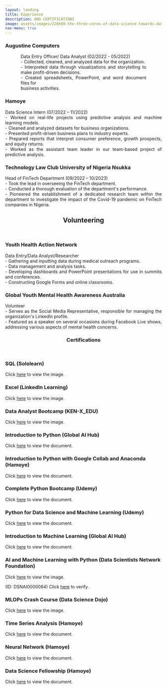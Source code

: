```yaml
---
layout: landing
title: Experience
description: AND CERTIFICATIONS
image: assets/images/228650-the-three-cores-of-data-science-towards-data-sciencecopy.png
nav-menu: true
---
```


<!-- Main -->
<div id="main" class="alt">
<!-- One -->
<section id="one">
    <div class="row">
        <div class="6u 12u$(small)">
            <h3>Augustine Computers</h3>
            <p style="text-align: justify; margin-left: 50px; margin-right: 50px;">
                Data Entry Officer/ Data Analyst (02/2022 - 05/2022)<br>
                - Collected, cleaned, and analyzed data for the organization.<br>
                - Interpreted data through visualizations and storytelling to make profit-driven decisions.<br>
                - Created spreadsheets, PowerPoint, and word document files for<br> business activities.
            </p>
        </div>
        <div class="6u$ 12u$(small)">
            <h3>Hamoye</h3>
            <p style="text-align: justify;">
                Data Science Intern (07/2022 – 11/2022)<br>
                - Worked on real-life projects using predictive analysis and machine learning models.<br>
                - Cleaned and analyzed datasets for business organizations.<br>
                - Presented profit-driven business plans to industry experts.<br>
                - Prepared reports that interpret consumer preference, growth prospects, and equity returns.<br>
                - Worked as the assistant team leader in our team-based project of predictive analysis.
            </p>
        </div>
        <div class="6u$ 12u$(small)">
            <h3>Technology Law Club University of Nigeria Nsukka</h3>
            <p style="text-align: justify;">
                Head of FinTech Department (09/2022 – 10/2023)<br>
                - Took the lead in overseeing the FinTech department.<br>
                - Conducted a thorough evaluation of the department's performance.<br>
                - Pioneered the establishment of a dedicated research team within the department to investigate the impact of the Covid-19 pandemic on FinTech companies in Nigeria.
            </p>
        </div>
    </div>
</section>
<section id="volunteering">
    <header class="major">
        <h1>Volunteering</h1>
    </header>
        <div class="row">
            <div class="6u 12u$(small)">
                <h3>Youth Health Action Network</h3>
                <p style="text-align: justify;">
                    Data Entry/Data Analyst/Researcher<br>
                    - Gathering and inputting data during medical outreach programs.<br>
                    - Data management and analysis tasks.<br>
                    - Developing dashboards and PowerPoint presentations for use in summits and conferences.<br>
                    - Constructing Google Forms and online classrooms.
                </p>
            </div>
            <div class="6u$ 12u$(small)">
                <h3>Global Youth Mental Health Awareness Australia</h3>
                <p style="text-align: justify;">
                    Volunteer<br>
                    - Serves as the Social Media Representative, responsible for managing the organization's LinkedIn profile.<br>
                    - Featured as a speaker on several occasions during Facebook Live shows, addressing various aspects of mental health concerns.
                </p>
            </div>
<!-- Certifications Section -->
<section id="certifications">
    <header class="major">
        <h1>Certifications</h1>
    </header>
    <div class="row">
        <!-- Certification 1 -->
        <div class="6u 12u$(small)">
            <h3>SQL (Sololearn)</h3>
            <p>
                Click <a href="{{ site.baseurl }}Programming/SQL Sololearn.jpg" target="_blank">here</a> to view the image.
            </p>
        </div>
        <!-- Certification 2 -->
        <div class="6u$ 12u$(small)">
            <h3>Excel (LinkedIn Learning)</h3>
            <p>
                Click <a href="{{ site.baseurl }}Programming/Learning Excel.png" target="_blank">here</a> to view the image.
            </p>
        </div>
    </div>
    <div class="row">
        <!-- Certification 3 -->
        <div class="6u 12u$(small)">
            <h3>Data Analyst Bootcamp (KEN-X_EDU)</h3>
            <p>
                Click <a href="{{ site.baseurl }}Programming/KEN-X-EDU.jpg" target="_blank">here</a> to view the image.
            </p>
        </div>
        <!-- Certification 4 -->
        <div class="6u$ 12u$(small)">
            <h3>Introduction to Python (Global AI Hub)</h3>
            <p>
                Click <a href="{{ site.baseurl }}Programming/Introduction to Python-Global AI Hub.pdf" target="_blank">here</a> to view the document.
            </p>
        </div>
    </div>
    <div class="row">
        <!-- Certification 5 -->
        <div class="6u 12u$(small)">
            <h3>Introduction to Python with Google Collab and Anaconda (Hamoye)</h3>
            <p>
                Click <a href="{{ site.baseurl }}Programming/certificate-Fidelis+Ikechukwu+Edeh-Introduction+to+Python+With+Google+Colab+&+Anaconda (1).pdf" target="_blank">here</a> to view the document.
            </p>
        </div>
        <!-- Certification 6 -->
        <div class="6u$ 12u$(small)">
            <h3>Complete Python Bootcamp (Udemy)</h3>
            <p>
                Click <a href="{{ site.baseurl }}Programming/2022 Complete Python_Bootcamp From Zero to Hero in_Python.pdf" target="_blank">here</a> to view the document.
            </p>
        </div>
    </div>
    <div class="row">
        <!-- Certification 7 -->
        <div class="6u 12u$(small)">
            <h3>Python for Data Science and Machine Learning (Udemy)</h3>
            <p>
                Click <a href="{{ site.baseurl }}Programming/Python for Data Science and_Machine Learning Bootcamp.pdf" target="_blank">here</a> to view the document.
            </p>
        </div>
        <!-- Certification 8 -->
        <div class="6u$ 12u$(small)">
            <h3>Introduction to Machine Learning (Global AI Hub)</h3>
            <p>
                Click <a href="{{ site.baseurl }}Programming/Introduction to Machine Learning-Global AI Hub.pdf" target="_blank">here</a> to view the document.
            </p>
        </div>
    </div>
    <div class="row">
        <!-- Certification 9 -->
        <div class="6u 12u$(small)">
            <h3>AI and Machine Learning with Python (Data Scientists Network Foundation)</h3>
            <p>
                Click <a href="{{ site.baseurl }}Programming/DSN AI Everyday.jpg" target="_blank">here</a> to view the image.
            </p>
            <p>
                (ID: DSNAI0000064) Click <a href="{{ site.baseurl }}https://cert.datasciencenigeria.ai/" target="_blank">here</a> to verify.
            </p>
        </div>
        <!-- Certification 10 -->
        <div class="6u$ 12u$(small)">
            <h3>MLOPs Crash Course (Data Science Dojo)</h3>
            <p>
                Click <a href="{{ site.baseurl }}Programming/MLOps Crash Course.png" target="_blank">here</a> to view the image.
            </p>
        </div>
    </div>
    <div class="row">
        <!-- Certification 11 -->
        <div class="6u 12u$(small)">
            <h3>Time Series Analysis (Hamoye)</h3>
            <p>
                Click <a href="{{ site.baseurl }}Programming/certificate-Fidelis+Ikechukwu+Edeh-Practical+Time+Series+Analysis+&+Forecast.pdf" target="_blank">here</a> to view the document.
            </p>
        </div>
        <!-- Certification 12 -->
        <div class="6u$ 12u$(small)">
            <h3>Neural Network (Hamoye)</h3>
            <p>
                Click <a href="{{ site.baseurl }}Programming/Neural+Network,+Image+Recognition+&+Object+Detection.pdf" target="_blank">here</a> to view the document.
            </p>
        </div>
    </div>
    <div class="row">
        <!-- Certification 13 -->
        <div class="6u 12u$(small)">
            <h3>Data Science Fellowship (Hamoye)</h3>
            <p>
                Click <a href="{{ site.baseurl }}Programming/Hamoye Fellowship Fidelis Ikechukwu Edeh.pdf" target="_blank">here</a> to view the document.
            </p>
        </div>
    </div>
</section>
